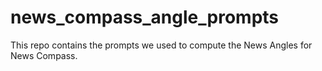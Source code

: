 # news_compass_angle_prompts
This repo contains the prompts we used to compute the News Angles for News Compass.
